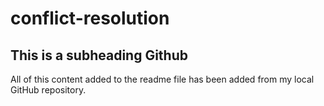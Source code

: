 # conflict-resolution

## This is a subheading Github

All of this content added to the readme file has been added from my local GitHub repository.
